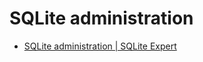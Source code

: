 # SQLite administration

- [SQLite administration | SQLite Expert](http://www.sqliteexpert.com/download.html)
